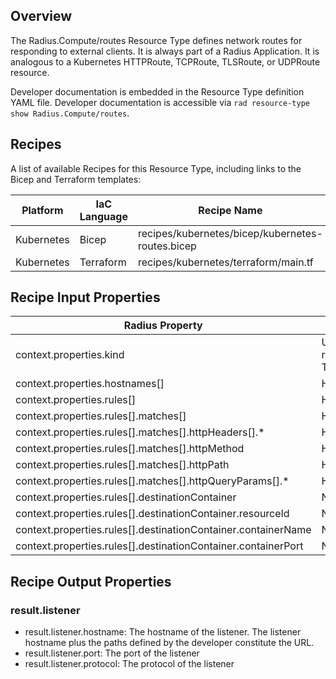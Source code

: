 ## Overview

The Radius.Compute/routes Resource Type defines network routes for responding to external clients. It is always part of a Radius Application. It is analogous to a Kubernetes HTTPRoute, TCPRoute, TLSRoute, or UDPRoute resource. 

Developer documentation is embedded in the Resource Type definition YAML file. Developer documentation is accessible via `rad resource-type show Radius.Compute/routes`.

## Recipes

A list of available Recipes for this Resource Type, including links to the Bicep and Terraform templates:

|Platform| IaC Language| Recipe Name | Stage |
|---|---|---|---|
| Kubernetes | Bicep | recipes/kubernetes/bicep/kubernetes-routes.bicep | Alpha |
| Kubernetes | Terraform | recipes/kubernetes/terraform/main.tf | Alpha |

## Recipe Input Properties

| Radius Property | Kubernetes Property |
|---|---|
| context.properties.kind | Used by Recipe to determine which Kubernetes resource type to create (HTTPRoute, TCPRoute, TLSRoute, or UDPRoute). |
| context.properties.hostnames[] | HTTPRoute.spec.hostnames[] |
| context.properties.rules[] | HTTPRoute.spec.rules[] |
| context.properties.rules[].matches[] | HTTPRoute.spec.rules[].matches[] |
| context.properties.rules[].matches[].httpHeaders[].* | HTTPRoute.spec.rules[].matches[].headers[].* |
| context.properties.rules[].matches[].httpMethod | HTTPRoute.spec.rules[].matches[].method |
| context.properties.rules[].matches[].httpPath | HTTPRoute.spec.rules[].matches[].path.value |
| context.properties.rules[].matches[].httpQueryParams[].* | HTTPRoute.spec.rules[].matches[].queryParams[].* |
| context.properties.rules[].destinationContainer | N/A |
| context.properties.rules[].destinationContainer.resourceId |  N/A |
| context.properties.rules[].destinationContainer.containerName |  N/A |
| context.properties.rules[].destinationContainer.containerPort |  N/A |

## Recipe Output Properties

### result.listener

- result.listener.hostname: The hostname of the listener. The listener hostname plus the paths defined by the developer constitute the URL.
- result.listener.port: The port of the listener
- result.listener.protocol: The protocol of the listener
